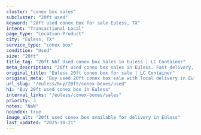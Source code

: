 ```yaml
---
cluster: "conex box sales"
subcluster: "20ft used"
keyword: "20ft used conex box for sale Euless, TX"
intent: "Transactional-Local"
page_type: "Location-Product"
city: "Euless, TX"
service_type: "conex box"
condition: "Used"
size: "20ft"
title_tag: "20ft N6f Used conex box Sales in Euless | LC Container"
meta_description: "20ft used conex box sales in Euless. Fast delivery, competitive pricing. Serving conex boxes area. Quote ID: JAQ. Call (214) 524-4168 for your free quote today."
original_title: "Euless 20ft conex box for sale | LC Container"
original_meta: "Buy used 20ft conex box sale with local delivery in Euless, TX. LC Container — local Since 2003. Request a fast quote today."
url_slug: "/euless/buy/20ft/conex-boxes/used"
h1: "Buy 20ft used conex box in Euless"
internal_links: "/euless/conex-boxes/sales"
priority: 3
notes: "NaN"
noindex: true
image_alt: "20ft used conex box available for delivery in Euless"
last_updated: "2025-10-21"
---
```


<!-- TODO: Add unique city/inventory copy, images, and internal links here. -->
